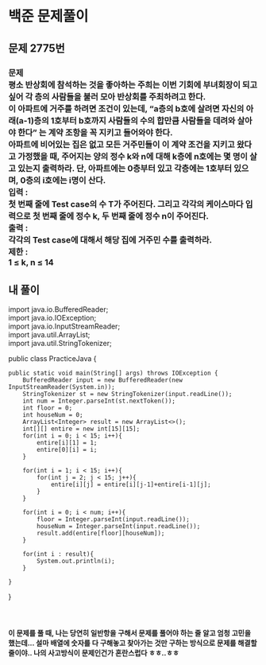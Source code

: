 # 백준 문제풀이

## 문제 2775번
### 문제<br>평소 반상회에 참석하는 것을 좋아하는 주희는 이번 기회에 부녀회장이 되고 싶어 각 층의 사람들을 불러 모아 반상회를 주최하려고 한다.<br>이 아파트에 거주를 하려면 조건이 있는데, “a층의 b호에 살려면 자신의 아래(a-1)층의 1호부터 b호까지 사람들의 수의 합만큼 사람들을 데려와 살아야 한다” 는 계약 조항을 꼭 지키고 들어와야 한다.<br>아파트에 비어있는 집은 없고 모든 거주민들이 이 계약 조건을 지키고 왔다고 가정했을 때, 주어지는 양의 정수 k와 n에 대해 k층에 n호에는 몇 명이 살고 있는지 출력하라. 단, 아파트에는 0층부터 있고 각층에는 1호부터 있으며, 0층의 i호에는 i명이 산다.<br>입력 :<br>첫 번째 줄에 Test case의 수 T가 주어진다. 그리고 각각의 케이스마다 입력으로 첫 번째 줄에 정수 k, 두 번째 줄에 정수 n이 주어진다.<br>출력 :<br>각각의 Test case에 대해서 해당 집에 거주민 수를 출력하라.<br>제한 :<br>1 ≤ k, n ≤ 14
## 내 풀이
import java.io.BufferedReader;<br>
import java.io.IOException;<br>
import java.io.InputStreamReader;<br>
import java.util.ArrayList;<br>
import java.util.StringTokenizer;<br>

public class PracticeJava {

    public static void main(String[] args) throws IOException {
        BufferedReader input = new BufferedReader(new InputStreamReader(System.in));
        StringTokenizer st = new StringTokenizer(input.readLine());
        int num = Integer.parseInt(st.nextToken());
        int floor = 0;
        int houseNum = 0;
        ArrayList<Integer> result = new ArrayList<>();
        int[][] entire = new int[15][15];
        for(int i = 0; i < 15; i++){
            entire[i][1] = 1;
            entire[0][i] = i;
        }

        for(int i = 1; i < 15; i++){
            for(int j = 2; j < 15; j++){
                entire[i][j] = entire[i][j-1]+entire[i-1][j];
            }
        }

        for(int i = 0; i < num; i++){
            floor = Integer.parseInt(input.readLine());
            houseNum = Integer.parseInt(input.readLine());
            result.add(entire[floor][houseNum]);
        }

        for(int i : result){
            System.out.println(i);
        }

    }
}
<br><br><br>
#### 이 문제를 풀 때, 나는 당연히 일반항을 구해서 문제를 풀어야 하는 줄 알고 엄청 고민을 했는데... 설마 배열에 숫자를 다 구해놓고 찾아가는 것만 구하는 방식으로 문제를 해결할 줄이야.. 나의 사고방식이 문제인건가 혼란스럽다 ㅎㅎ..ㅎㅎ